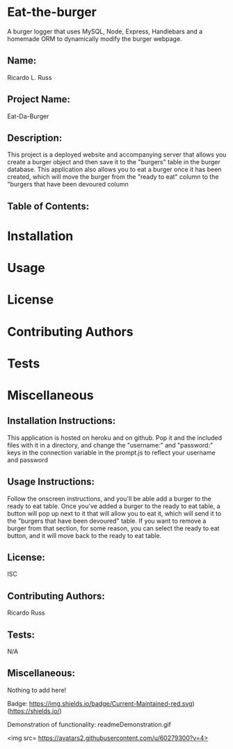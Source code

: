 # Eat-the-burger
A burger logger that uses MySQL, Node, Express, Handlebars and a homemade ORM to dynamically modify the burger webpage.
 ## Name:
 Ricardo L. Russ

 ## Project Name:
 Eat-Da-Burger

 ## Description:
 This project is a deployed website and accompanying server that allows you create a burger object and then save it to the "burgers" table in the burger database. This application also allows you to eat a burger once it has been created, which will move the burger from the "ready to eat" column to the "burgers that have been devoured column
 ## Table of Contents: 
 # Installation 
 # Usage 
 # License 
 # Contributing Authors 
 # Tests 
 # Miscellaneous 

 ## Installation Instructions:
 This application is hosted on heroku and on github.  Pop it and the included files with it in a directory, and change the "username:" and "password:" keys in the connection variable in the prompt.js to reflect your username and password
 ## Usage Instructions:
 Follow the onscreen instructions, and you'll be able add a burger to the ready to eat table. Once you've added a burger to the ready to eat table, a button will pop up next to it that will allow you to eat it, which will send it to the "burgers that have been devoured" table. If you want to remove a burger from that section, for some reason, you can select the ready to eat button, and it will move back to the ready to eat table. 
 ## License:
 ISC

 ## Contributing Authors: 
 Ricardo Russ 

 ## Tests:
 N/A

 ## Miscellaneous:
 Nothing to add here!


 Badge:
 https://img.shields.io/badge/Current-Maintained-red.svg)(https://shields.io/) 

 
Demonstration of functionality:
readmeDemonstration.gif


 <img src= https://avatars2.githubusercontent.com/u/60279300?v=4> 
